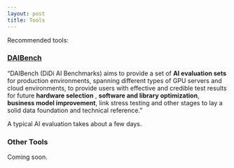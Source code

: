 ```yaml
---
layout: post
title: Tools
---
```


Recommended tools:

### [DAIBench](https://github.com/JiansuanTech/DAIBench)

“DAIBench (DiDi AI Benchmarks) aims to provide a set of **AI evaluation sets** for production environments, spanning different types of GPU servers and cloud environments, to provide users with effective and credible test results for future **hardware selection** , **software and library optimization**, **business model improvement**, link stress testing and other stages to lay a solid data foundation and technical reference.”

A typical AI evaluation takes about a few days.

### Other Tools

Coming soon.

